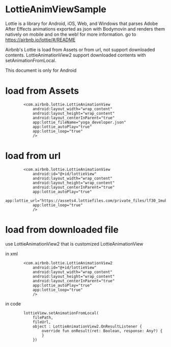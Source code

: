 # LottieAnimViewSample

Lottie is a library for Android, iOS, Web, and Windows that parses Adobe After Effects animations exported as json with Bodymovin and renders them natively on mobile and on the web! for more information. go to https://airbnb.io/lottie/#/README

Airbnb's Lottie is load from Assets or from url, not support downloaded contents.
LottieAnimationView2 support downloaded contents with setAnimationFromLocal.

This document is only for Android

# load from Assets
```
        <com.airbnb.lottie.LottieAnimationView
            android:layout_width="wrap_content"
            android:layout_height="wrap_content"
            android:layout_centerInParent="true"
            app:lottie_fileName="yoga_developer.json"
            app:lottie_autoPlay="true"
            app:lottie_loop="true"
            />
```

# load from url
```
        <com.airbnb.lottie.LottieAnimationView
            android:id="@+id/lottieView"
            android:layout_width="wrap_content"
            android:layout_height="wrap_content"
            android:layout_centerInParent="true"
            app:lottie_autoPlay="true"
            app:lottie_url="https://assets4.lottiefiles.com/private_files/lf30_1mukjnbu.json"
            app:lottie_loop="true"
            />
```


# load from downloaded file
 use LottieAnimationView2 that is customized LottieAnimationView

in xml
```
        <com.airbnb.lottie.LottieAnimationView2
            android:id="@+id/lottieView"
            android:layout_width="wrap_content"
            android:layout_height="wrap_content"
            android:layout_centerInParent="true"
            app:lottie_autoPlay="true"
            app:lottie_loop="true"
            />
```
in code
```
        lottieView.setAnimationFromLocal(
            filePath,
            fileUrl,
            object : LottieAnimationView2.OnResultListener {
                override fun onResult(ret: Boolean, response: Any?) {
                }
            })
```


